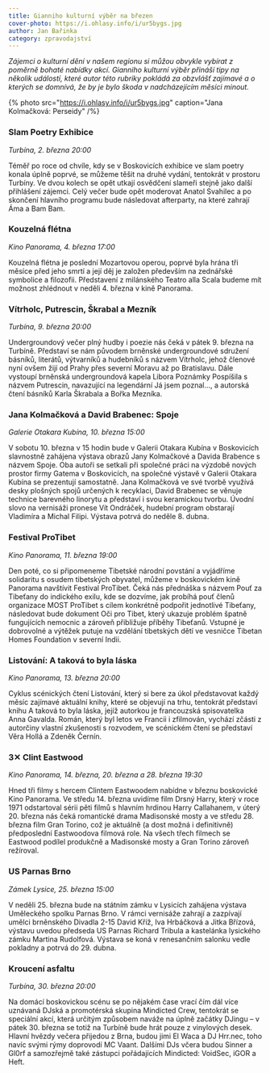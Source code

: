 ```yaml
---
title: Gianniho kulturní výběr na březen
cover-photo: https://i.ohlasy.info/i/ur5bygs.jpg
author: Jan Bařinka
category: zpravodajství
---
```


*Zájemci o kulturní dění v našem regionu si můžou obvykle vybírat z poměrně bohaté nabídky akcí. Gianniho kulturní výběr přináší tipy na několik událostí, které autor této rubriky pokládá za obzvlášť zajímavé a o kterých se domnívá, že by je bylo škoda v nadcházejícím měsíci minout.*

{% photo src="https://i.ohlasy.info/i/ur5bygs.jpg" caption="Jana Kolmačková: Perseidy" /%}

### Slam Poetry Exhibice

*Turbína, 2. března 20:00*

Téměř po roce od chvíle, kdy se v Boskovicích exhibice ve slam poetry konala úplně poprvé, se můžeme těšit na druhé vydání, tentokrát v prostoru Turbíny. Ve dvou kolech se opět utkají osvědčení slameři stejně jako další přihlášení zájemci. Celý večer bude opět moderovat Anatol Svahilec a po skončení hlavního programu bude následovat afterparty, na které zahrají Áma a Bam Bam.

### Kouzelná flétna

*Kino Panorama, 4. března 17:00*

Kouzelná flétna je poslední Mozartovou operou, poprvé byla hrána tři měsíce před jeho smrtí a její děj je založen především na zednářské symbolice a filozofii. Představení z milánského Teatro alla Scala budeme mít možnost zhlédnout v neděli 4. března v kině Panorama.

### Vítrholc, Putrescin, Škrabal a Mezník

*Turbína, 9. března 20:00*

Undergroundový večer plný hudby i poezie nás čeká v pátek 9. března na Turbíně. Představí se nám původem brněnské undergroundové sdružení básníků, literátů, výtvarníků a hudebníků s názvem Vítrholc, jehož členové nyní ovšem žijí od Prahy přes severní Moravu až po Bratislavu. Dále vystoupí brněnská undergroundová kapela Libora Poznámky Pospíšila s názvem Putrescin, navazující na legendární Já jsem poznal…, a autorská čtení básníků Karla Škrabala a Bořka Mezníka.

### Jana Kolmačková a David Brabenec: Spoje

*Galerie Otakara Kubína, 10. března 15:00*

V sobotu 10. března v 15 hodin bude v Galerii Otakara Kubína v Boskovicích slavnostně zahájena výstava obrazů Jany Kolmačkové a Davida Brabence s názvem Spoje. Oba autoři se setkali při společné práci na výzdobě nových prostor firmy Gatema v Boskovicích, na společné výstavě v Galerii Otakara Kubína se prezentují samostatně. Jana Kolmačková ve své tvorbě využívá desky plošných spojů určených k recyklaci, David Brabenec se věnuje technice barevného linorytu a představí i svou keramickou tvorbu. Úvodní slovo na vernisáži pronese Vít Ondráček, hudební program obstarají Vladimíra a Michal Filipi. Výstava potrvá do neděle 8. dubna.

### Festival ProTibet

*Kino Panorama, 11. března 19:00*

Den poté, co si připomeneme Tibetské národní povstání a vyjádříme solidaritu s osudem tibetských obyvatel, můžeme v boskovickém kině Panorama navštívit Festival ProTibet. Čeká nás přednáška s názvem Pouť za Tibeťany do indického exilu, kde se dozvíme, jak probíhá pouť členů organizace MOST ProTibet s cílem konkrétně podpořit jednotlivé Tibeťany, následovat bude dokument Oči pro Tibet, který ukazuje problém špatně fungujících nemocnic a zároveň přibližuje příběhy Tibeťanů. Vstupné je dobrovolné a výtěžek putuje na vzdělání tibetských dětí ve vesničce Tibetan Homes Foundation v severní Indii.

### Listování: A taková to byla láska

*Kino Panorama, 13. března 20:00*

Cyklus scénických čtení Listování, který si bere za úkol představovat každý měsíc zajímavé aktuální knihy, které se objevují na trhu, tentokrát představí knihu A taková to byla láska, jejíž autorkou je francouzská spisovatelka Anna Gavalda. Román, který byl letos ve Francii i zfilmován, vychází zčásti z autorčiny vlastní zkušenosti s rozvodem, ve scénickém čtení se představí Věra Hollá a Zdeněk Černín.

### 3✕ Clint Eastwood

*Kino Panorama, 14. března, 20. března a 28. března 19:30*

Hned tři filmy s hercem Clintem Eastwoodem nabídne v březnu boskovické Kino Panorama. Ve středu 14. března uvidíme film Drsný Harry, který v roce 1971 odstartoval sérii pěti filmů s hlavním hrdinou Harry Callahanem, v úterý 20. března nás čeká romantické drama Madisonské mosty a ve středu 28. března film Gran Torino, což je aktuálně (a dost možná i definitivně) předposlední Eastwoodova filmová role. Na všech třech filmech se Eastwood podílel produkčně a Madisonské mosty a Gran Torino zároveň režíroval.

### US Parnas Brno

*Zámek Lysice, 25. března 15:00*

V neděli 25. března bude na státním zámku v Lysicích zahájena výstava Uměleckého spolku Parnas Brno. V rámci vernisáže zahrají a zazpívají umělci brněnského Divadla 2-15 David Kříž, Iva Hrbáčková a Jitka Břízová, výstavu uvedou předseda US Parnas Richard Tribula a kastelánka lysického zámku Martina Rudolfová. Výstava se koná v renesančním salonku vedle pokladny a potrvá do 29. dubna.

### Kroucení asfaltu

*Turbína, 30. března 20:00*

Na domácí boskovickou scénu se po nějakém čase vrací čím dál více uznávaná DJská a promotérská skupina Mindicted Crew, tentokrát se speciální akcí, která určitým způsobem naváže na úplně začátky DJingu – v pátek 30. března se totiž na Turbíně bude hrát pouze z vinylových desek. Hlavní hvězdy večera přijedou z Brna, budou jimi El Waca a DJ Hrr.nec, toho navíc svými rýmy doprovodí MC Vaant. Dalšími DJs včera budou Sinner a Gl0rf a samozřejmě také zástupci pořádajících Mindicted: VoidSec, iGOR a Heft.
